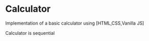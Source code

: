 # Calculator
Implementation of a basic calculator using [HTML,CSS,Vanilla JS]

Calculator is sequential
